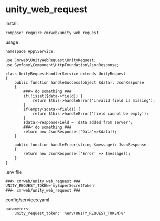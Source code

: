 ﻿# unity_web_request

install:

```composer require cmrweb/unity_web_request```


usage :

```
namespace App\Service;

use Cmrweb\UnityWebRequest\UnityRequest;
use Symfony\Component\HttpFoundation\JsonResponse; 

class UnityRequestHandlerService extends UnityRequest
{ 
    public function handleSuccess(object $data): JsonResponse
    {
        ###> do something ###
        if(!isset($data->field)) {
            return $this->handleError('invalid field is missing');
        }
        if(empty($data->field)) {
            return $this->handleError('field cannot be empty'); 
        }
        $data->responseField = 'data added from server';
        ###< do something ### 
        return new JsonResponse(['Data'=>$data]);
    }

    public function handleError(string $message): JsonResponse
    {
        return new JsonResponse(['Error' => $message]);
    }
}

```

.env file

```
###> cmrweb/unity_web_request ###
UNITY_REQUEST_TOKEN='mySuperSecretToken'
###< cmrweb/unity_web_request ###

```

config/services.yaml

```
parameters:
    unity_request_token: '%env(UNITY_REQUEST_TOKEN)%'
```